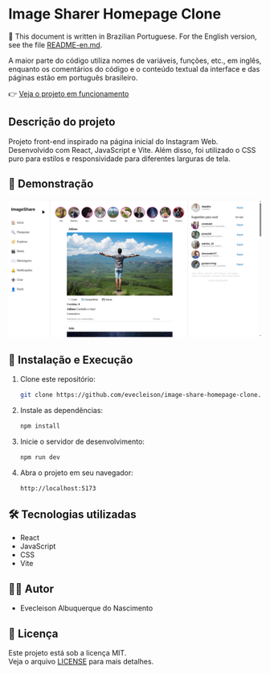# Image Sharer Homepage Clone

📌 This document is written in Brazilian Portuguese. For the English version, see the file [README-en.md](/README-en.md).

A maior parte do código utiliza nomes de variáveis, funções, etc., em inglês, enquanto os comentários do código e o conteúdo textual da interface e das páginas estão em português brasileiro.

👉  [Veja o projeto em funcionamento](https://evecleison.github.io/image-share-homepage-clone/)

## Descrição do projeto

Projeto front-end inspirado na página inicial do Instagram Web. Desenvolvido com React, JavaScript e Vite. Além disso, foi utilizado o CSS puro para estilos e responsividade para diferentes larguras de tela.

## 🎥 Demonstração

![Demonstração do App](./public/homepage.gif)

## 🔧 Instalação e Execução

1. Clone este repositório:
    ```bash
    git clone https://github.com/evecleison/image-share-homepage-clone.git
    
2. Instale as dependências:
    ```bash
    npm install
    
3. Inicie o servidor de desenvolvimento:
    ```bash
    npm run dev
    
4. Abra o projeto em seu navegador:
    ```bash
    http://localhost:5173
    

## 🛠️ Tecnologias utilizadas

- React
- JavaScript
- CSS
- Vite

## 👨‍💻 Autor

- Evecleison Albuquerque do Nascimento

## 📄 Licença

Este projeto está sob a licença MIT.  
Veja o arquivo [LICENSE](./LICENSE) para mais detalhes.
